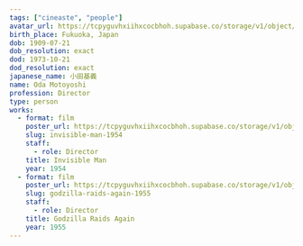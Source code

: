 ```yaml
---
tags: ["cineaste", "people"]
avatar_url: https://tcpyguvhxiihxcocbhoh.supabase.co/storage/v1/object/public/godzilla-cineaste-public/content/people/oda-motoyoshi/oda-motoyoshi.jpg?t=2024-04-01T19%3A17%3A51.626Z
birth_place: Fukuoka, Japan
dob: 1909-07-21
dob_resolution: exact
dod: 1973-10-21
dod_resolution: exact
japanese_name: 小田基義
name: Oda Motoyoshi
profession: Director
type: person
works:
  - format: film
    poster_url: https://tcpyguvhxiihxcocbhoh.supabase.co/storage/v1/object/public/godzilla-cineaste-public/content/films/invisible-man-1954/posters/invisible-man-1954.jpg
    slug: invisible-man-1954
    staff:
      - role: Director
    title: Invisible Man
    year: 1954
  - format: film
    poster_url: https://tcpyguvhxiihxcocbhoh.supabase.co/storage/v1/object/public/godzilla-cineaste-public/content/films/godzilla-raids-again-1955/posters/godzilla-raids-again-1955.jpg
    slug: godzilla-raids-again-1955
    staff:
      - role: Director
    title: Godzilla Raids Again
    year: 1955
---
```

